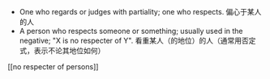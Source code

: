 - One who regards or judges with partiality; one who respects. 偏心于某人的人
- A person who respects someone or something; usually used in the negative; "X is no respecter of Y". 看重某人（的地位）的人（通常用否定式，表示不论其地位如何）

[[no respecter of persons]]